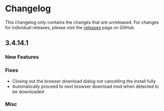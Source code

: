 # Changelog

This changelog only contains the changes that are unreleased. For changes for individual releases, please visit the
[releases](https://github.com/ATLauncher/ATLauncher/releases) page on GitHub.

## 3.4.14.1

### New Features

### Fixes
- Closing out the browser download dialog not cancelling the install fully
- Automatically proceed to next browser download mod when detected to be downloaded

### Misc
